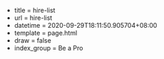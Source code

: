  - title = hire-list
 - url = hire-list
 - datetime = 2020-09-29T18:11:50.905704+08:00
 - template = page.html
 - draw = false
 - index_group = Be a Pro
